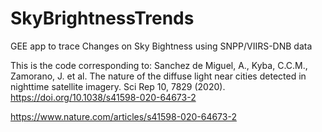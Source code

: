 # SkyBrightnessTrends
GEE app to trace Changes on Sky Bightness using SNPP/VIIRS-DNB data

This is the code corresponding to: 
Sanchez de Miguel, A., Kyba, C.C.M., Zamorano, J. et al. The nature of the diffuse light near
cities detected in nighttime satellite imagery. 
Sci Rep 10, 7829 (2020). https://doi.org/10.1038/s41598-020-64673-2

https://www.nature.com/articles/s41598-020-64673-2
